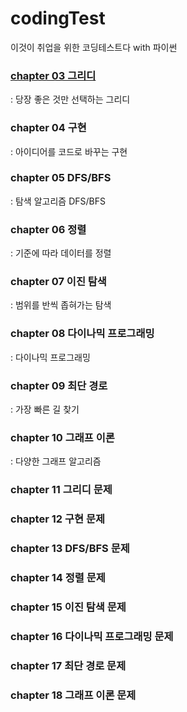 # codingTest
이것이 취업을 위한 코딩테스트다 with 파이썬

### [chapter 03 그리디](https://github.com/501501/codingTest/tree/master/%EA%B7%B8%EB%A6%AC%EB%94%94)
: 당장 좋은 것만 선택하는 그리디
### chapter 04 구현
: 아이디어를 코드로 바꾸는 구현
### chapter 05 DFS/BFS
: 탐색 알고리즘 DFS/BFS
### chapter 06 정렬
: 기준에 따라 데이터를 정렬
### chapter 07 이진 탐색
: 범위를 반씩 좁혀가는 탐색
### chapter 08 다이나믹 프로그래밍
: 다이나믹 프로그래밍
### chapter 09 최단 경로
: 가장 빠른 길 찾기
### chapter 10 그래프 이론
: 다양한 그래프 알고리즘

### chapter 11 그리디 문제
### chapter 12 구현 문제
### chapter 13 DFS/BFS 문제
### chapter 14 정렬 문제
### chapter 15 이진 탐색 문제 
### chapter 16 다이나믹 프로그래밍 문제
### chapter 17 최단 경로 문제 
### chapter 18 그래프 이론 문제
